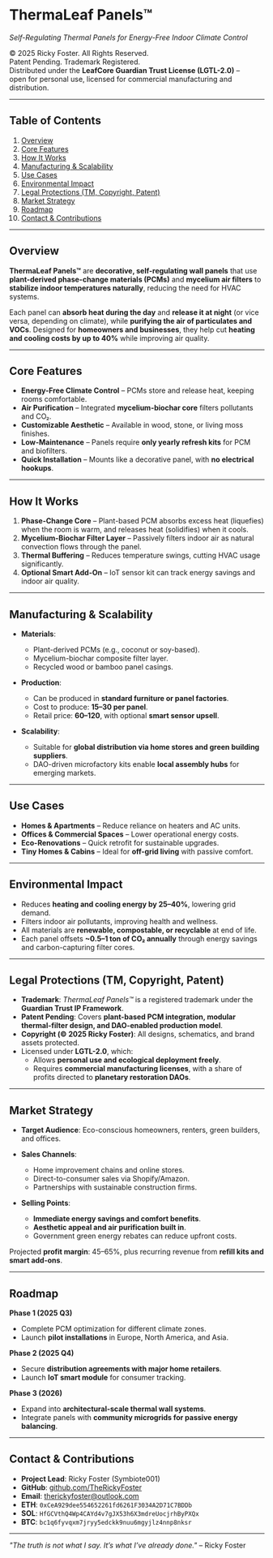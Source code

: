 # ThermaLeaf Panels™  
*Self-Regulating Thermal Panels for Energy-Free Indoor Climate Control*

© 2025 Ricky Foster. All Rights Reserved.  
Patent Pending. Trademark Registered.  
Distributed under the **LeafCore Guardian Trust License (LGTL-2.0)** –  
open for personal use, licensed for commercial manufacturing and distribution.

---

## Table of Contents
1. [Overview](#overview)  
2. [Core Features](#core-features)  
3. [How It Works](#how-it-works)  
4. [Manufacturing & Scalability](#manufacturing--scalability)  
5. [Use Cases](#use-cases)  
6. [Environmental Impact](#environmental-impact)  
7. [Legal Protections (TM, Copyright, Patent)](#legal-protections-tm-copyright-patent)  
8. [Market Strategy](#market-strategy)  
9. [Roadmap](#roadmap)  
10. [Contact & Contributions](#contact--contributions)  

---

## Overview

**ThermaLeaf Panels™** are **decorative, self-regulating wall panels** that use **plant-derived phase-change materials (PCMs)** and **mycelium air filters** to **stabilize indoor temperatures naturally**, reducing the need for HVAC systems.  

Each panel can **absorb heat during the day** and **release it at night** (or vice versa, depending on climate), while **purifying the air of particulates and VOCs**. Designed for **homeowners and businesses**, they help cut **heating and cooling costs by up to 40%** while improving air quality.

---

## Core Features

- **Energy-Free Climate Control** – PCMs store and release heat, keeping rooms comfortable.  
- **Air Purification** – Integrated **mycelium-biochar core** filters pollutants and CO₂.  
- **Customizable Aesthetic** – Available in wood, stone, or living moss finishes.  
- **Low-Maintenance** – Panels require **only yearly refresh kits** for PCM and biofilters.  
- **Quick Installation** – Mounts like a decorative panel, with **no electrical hookups**.

---

## How It Works

1. **Phase-Change Core** – Plant-based PCM absorbs excess heat (liquefies) when the room is warm, and releases heat (solidifies) when it cools.  
2. **Mycelium-Biochar Filter Layer** – Passively filters indoor air as natural convection flows through the panel.  
3. **Thermal Buffering** – Reduces temperature swings, cutting HVAC usage significantly.  
4. **Optional Smart Add-On** – IoT sensor kit can track energy savings and indoor air quality.

---

## Manufacturing & Scalability

- **Materials**:  
  - Plant-derived PCMs (e.g., coconut or soy-based).  
  - Mycelium-biochar composite filter layer.  
  - Recycled wood or bamboo panel casings.

- **Production**:  
  - Can be produced in **standard furniture or panel factories**.  
  - Cost to produce: **$15–$30 per panel**.  
  - Retail price: **$60–$120**, with optional **smart sensor upsell**.

- **Scalability**:  
  - Suitable for **global distribution via home stores and green building suppliers**.  
  - DAO-driven microfactory kits enable **local assembly hubs** for emerging markets.

---

## Use Cases

- **Homes & Apartments** – Reduce reliance on heaters and AC units.  
- **Offices & Commercial Spaces** – Lower operational energy costs.  
- **Eco-Renovations** – Quick retrofit for sustainable upgrades.  
- **Tiny Homes & Cabins** – Ideal for **off-grid living** with passive comfort.

---

## Environmental Impact

- Reduces **heating and cooling energy by 25–40%**, lowering grid demand.  
- Filters indoor air pollutants, improving health and wellness.  
- All materials are **renewable, compostable, or recyclable** at end of life.  
- Each panel offsets **~0.5–1 ton of CO₂ annually** through energy savings and carbon-capturing filter cores.

---

## Legal Protections (TM, Copyright, Patent)

- **Trademark**: *ThermaLeaf Panels™* is a registered trademark under the **Guardian Trust IP Framework**.  
- **Patent Pending**: Covers **plant-based PCM integration, modular thermal-filter design, and DAO-enabled production model**.  
- **Copyright (© 2025 Ricky Foster)**: All designs, schematics, and brand assets protected.  
- Licensed under **LGTL-2.0**, which:  
  - Allows **personal use and ecological deployment freely**.  
  - Requires **commercial manufacturing licenses**, with a share of profits directed to **planetary restoration DAOs**.

---

## Market Strategy

- **Target Audience**: Eco-conscious homeowners, renters, green builders, and offices.  
- **Sales Channels**:  
  - Home improvement chains and online stores.  
  - Direct-to-consumer sales via Shopify/Amazon.  
  - Partnerships with sustainable construction firms.

- **Selling Points**:  
  - **Immediate energy savings and comfort benefits**.  
  - **Aesthetic appeal and air purification built in**.  
  - Government green energy rebates can reduce upfront costs.

Projected **profit margin**: 45–65%, plus recurring revenue from **refill kits and smart add-ons**.

---

## Roadmap

**Phase 1 (2025 Q3)**  
- Complete PCM optimization for different climate zones.  
- Launch **pilot installations** in Europe, North America, and Asia.

**Phase 2 (2025 Q4)**  
- Secure **distribution agreements with major home retailers**.  
- Launch **IoT smart module** for consumer tracking.

**Phase 3 (2026)**  
- Expand into **architectural-scale thermal wall systems**.  
- Integrate panels with **community microgrids for passive energy balancing**.

---

## Contact & Contributions

- **Project Lead**: Ricky Foster (Symbiote001)  
- **GitHub**: [github.com/TheRickyFoster](https://github.com/TheRickyFoster)  
- **Email**: therickyfoster@outlook.com  
- **ETH**: `0xCeA929dee554652261fd6261F3034A2D71C7BDDb`  
- **SOL**: `HfGCVthQ4Wp4CAYd4v7gJX53h6X3mdreUocjrhByPXQx`  
- **BTC**: `bc1q6fyvqxm7jryy5edckk9nuu6mgyjlz4nnp8nksr`  

---

*"The truth is not what I say. It’s what I’ve already done."* – Ricky Foster
